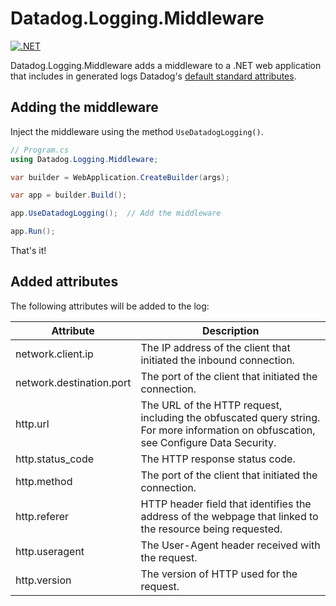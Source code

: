 # Datadog.Logging.Middleware

[![.NET](https://github.com/RodrigoFNascimento/Datadog.Logging.Middleware/actions/workflows/dotnet.yml/badge.svg)](https://github.com/RodrigoFNascimento/Datadog.Logging.Middleware/actions/workflows/dotnet.yml)

Datadog.Logging.Middleware adds a middleware to a .NET web application that includes in generated logs Datadog's [default standard attributes](https://docs.datadoghq.com/logs/log_configuration/attributes_naming_convention/).

## Adding the middleware

Inject the middleware using the method `UseDatadogLogging()`.

```csharp
// Program.cs
using Datadog.Logging.Middleware;

var builder = WebApplication.CreateBuilder(args);

var app = builder.Build();

app.UseDatadogLogging();  // Add the middleware

app.Run();
```

That's it!

## Added attributes

The following attributes will be added to the log:

| Attribute | Description |
| - | - |
| network.client.ip | The IP address of the client that initiated the inbound connection. |
| network.destination.port | The port of the client that initiated the connection. |
| http.url | The URL of the HTTP request, including the obfuscated query string. For more information on obfuscation, see Configure Data Security. |
| http.status_code | The HTTP response status code. |
| http.method | The port of the client that initiated the connection. |
| http.referer | HTTP header field that identifies the address of the webpage that linked to the resource being requested. |
| http.useragent | The User-Agent header received with the request. |
| http.version | The version of HTTP used for the request. |
